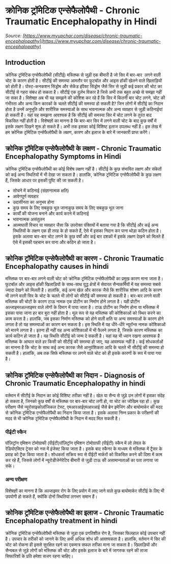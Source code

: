 # क्रोनिक ट्रॉमेटिक एन्सेफैलोपैथी - Chronic Traumatic Encephalopathy in Hindi
_Source: [https://www.myupchar.com/disease/chronic-traumatic-encephalopathy](https://www.myupchar.com/disease/chronic-traumatic-encephalopathy)_

## Introduction
क्रोनिक ट्रॉमेटिक एन्सेफैलोपैथी (सीटीई) मस्तिष्क से जुड़ी एक बीमारी है जो सिर में बार-बार  लगने वाली चोट के कारण होती है। सीटीई की समस्या आमतौर पर फुटबॉल और आइस हॉकी खेलने वाले खिलाड़ियों को होती है। पोस्ट-कनकशन सिंड्रोम और सेकेंड इंपैक्ट सिंड्रोम जैसे सिर से जुड़ी कई प्रकार की चोट का सीटीई से गहरा संबंध हो सकता है।
सीटीई एक दुर्लभ विकार है जिसे अभी तक बहुत अच्छे से समझा नहीं जा सका है। विशेषज्ञ अब भी यह समझने की कोशिश कर रहे हैं कि सिर में कितनी बार चोट लगने, चोट की गंभीरता और अन्य किन कारकों के चलते सीटीई की समस्या हो सकती है? जिन लोगों में सीटीई का निदान होता है उनमें अनुभूति और शारीरिक समस्याओं के साथ भावनात्मक और अन्य व्यवहार से जुड़ी कठिनाईयां हो सकती हैं।
यहां यह समझना आवश्यक है कि सीटीई की समस्या सिर में चोट लगने के तुरंत बाद विकसित नहीं होती है। विशेषज्ञों का मानना है कि बार-बार सिर में लगने वाली चोट के बाद कुछ वर्षों में इसके लक्षण दिखने शुरू हो सकते हैं। अभी तक इसका कोई वि​शिष्ट इलाज उपलब्ध नहीं है।
इस लेख में हम क्रोनिक ट्रॉमेटिक एन्सेफैलोपैथी के लक्षण, कारण और इलाज के बारे में जानकारी प्राप्त करेंगे।

## क्रोनिक ट्रॉमेटिक एन्सेफैलोपैथी के लक्षण - Chronic Traumatic Encephalopathy Symptoms in Hindi
क्रोनिक ट्रॉमेटिक एन्सेफैलोपैथी का कोई विशेष लक्षण नहीं है। सीटीई के कुछ संभावित लक्षण और संकेतों को कई अन्य स्थितियों में भी देखा जा सकता है। हालांकि, क्रोनिक ट्रॉमेटिक एन्सेफैलोपैथी के कुछ लक्षण हैं, जिसके आधार पर इसकी पुष्टि की जा सकती है।
- सोचने में कठिनाई (संज्ञानात्मक क्षति)
- आवेगपूर्ण व्यवहार
- उदासीनता का अनुभव होना
- कुछ समय के लिए सब​कुछ भूल जानाकुछ समय के लिए सब​कुछ भूल जाना
- कार्यों की योजना बनाने और कार्य करने में कठिनाई
- भावनात्मक असंतुलन
- आत्मघाती विचार या व्यवहार
जैसा कि उपरोक्त पंक्तियों में बताया गया है कि सीटीई और कई अन्य स्थितियों के लक्षण एक ही तरह के हो सकते हैं, ऐसे में इसका निदान कर पाना थोड़ा कठिन होता है। इसके अलावा बार-बार चोट लगने के कुछ ​वर्षों और कई बार दशकों में इसके लक्षण देखने को मिलते हैं ऐसे में इसकी पहचान कर पाना और कठिन हो जाता है।

## क्रोनिक ट्रॉमेटिक एन्सेफैलोपैथी का कारण - Chronic Traumatic Encephalopathy causes in hindi
मस्तिष्क पर बार-बार लगने वाली चोट को क्रोनिक ट्रॉमेटिक एन्सेफैलोपैथी का प्रमुख कारण माना जाता है। फुटबॉल और आइस हॉकी खिलाड़ियों के साथ-साथ युद्ध क्षेत्रों में सेवारत सैन्यकर्मियों में यह समस्या सबसे ज्यादा देखने को मिलती है। हालांकि, कई अन्य खेल और कारक जैसे कि शारीरिक शोषण आदि के कारण भी लगने वाली सिर के चोट के चलते भी लोगों को सीटीई की समस्या हो सकती है।
बार-बार लगने वाली मस्तिष्क की चोटों के कारण टाऊ नामक एक प्रोटीन का निर्माण होने लगता है। यही प्रोटीन अल्जाइमरअल्जाइमर वाले लोगों के दिमाग में पाया जाता है। टाऊ प्रोटीन का निर्माण होना या मस्तिष्क में इसका पाया जाना हर बार बुरा नहीं होता है। मूल रूप से यह मस्तिष्क की कोशिकाओं को स्थिर करने का काम करता है। हालांकि, जब इसका ​निर्माण मस्तिष्क को होने वाली क्षति या अन्य समस्याओं के कारण होने लगता है तो यह समस्याओं का कारण बन सकता है। इस स्थिति में यह धीरे-धीरे न्यूरॉन्स नामक कोशिकाओं को मारने लगता है। इतना ही नहीं यह अन्य कोशिकाओं में भी फैलने लगता है, जिसके कारण मस्तिष्क का कार्य कठिन हो जाता है। यह स्थिति सीटीई को जन्म दे सकती है।
यहां यह भी ध्यान रखना आवश्यक है मस्तिष्क के आघात वाले हर किसी को सीटीई की समस्या हो जाए, यह आवश्यक नहीं है। कई शोधकर्ताओं का मानना है कि चोट के साथ कई अन्य कारक जैसे आनुवंशिकता आदि के चलते भी सीटीई की समस्या हो सकती है। हालांकि, अब तक सिर्फ मस्तिष्क पर लगने वाले चोट को ही इसके कारणों के रूप में पाया गया है।

## क्रोनिक ट्रॉमेटिक एन्सेफैलोपैथी का निदान - Diagnosis of Chronic Traumatic Encephalopathy in hindi
वर्तमान में सीटीई के निदान का कोई विशिष्ट तरीका नहीं है। खेल या सैन्य से जुड़े उन लोगों में इसका संदेह हो सकता है, जिनको कुछ वर्षों से मस्तिष्क पर बार-बार चोट लगी हो, या चोट का जोखिम रहा हो। कुछ परीक्षण जैसे न्यूरोसाइकोलॉजिकल टेस्ट, एमआरआईएमआरआई जैसे ब्रेन इमेजिंग और बायोमार्कर की मदद से क्रोनिक ट्रॉमेटिक एन्सेफैलोपैथी का निदान किया जाता है। इसके ​अलावा निम्न प्रकार के परीक्षणों की मदद से भी क्रोनिक ट्रॉमेटिक एन्सेफैलोपैथी के निदान में मदद मिल सकती है।
### पीईटी स्कैन
पॉज़िट्रॉन एमिशन टोमोग्राफी (पीईटी)पॉज़िट्रॉन एमिशन टोमोग्राफी (पीईटी) स्कैन में लो लेवल के रेडियोएक्टिव ट्रेसर को नस में इंजेक्ट किया जाता है। इसके बाद स्कैनर के माध्यम से मस्तिष्क में ट्रैसर के प्रवाह को ट्रैक किया जाता है। शोधकर्ता सक्रिय रूप से पीईटी मार्करों को विकसित करने की दिशा में काम कर रहे हैं, जिससे लोगों में न्यूरोडीजेनेरेटिव बीमारी से जुड़ी टाऊ की असामान्यताओं का पता लगाया जा सके।
### अन्य परीक्षण
विशेषज्ञों का मानना है कि अल्जाइमर रोग के लिए प्रयोग में लाए जाने वाले कुछ बायोमार्कर सीटीई के लिए भी उपयोगी हो सकते हैं, क्योंकि दोनों स्थितियां लगभग समान हैं।

## क्रोनिक ट्रॉमेटिक एन्सेफैलोपैथी का इलाज - Chronic Traumatic Encephalopathy treatment in hindi
क्रोनिक ट्रॉमेटिक एन्सेफैलोपैथी मस्तिष्क से जुड़ा एक प्रगतिशील रोग है, जिसका फिलहाल कोई उपचार नहीं है। उपचार के तरीकों को जानने के लिए अभी अधिक शोध की आवश्यकता है। हालांकि, वर्तमान में सिर की चोट को रोकना ही इससे सुरक्षित रहने का एकमात्र सफल तरीका माना जा सकता है। खिलाड़ियों और सैन्यबल से जुड़े लोगों को मस्तिष्क की चोट और इसके इलाज के बारे में जागरुक रहने की ताजा सिफारिशों के प्रति हमेशा सजग रहना चाहिए।

